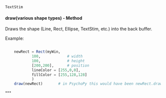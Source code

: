 ```@docs
TextStim
```


#### draw(various shape types) - Method

Draws the shape (Line, Rect, Ellipse, TextStim, etc.) into the back buffer.

Example:
```julia

	newRect = Rect(myWin, 
			100,			# width
			100, 			# height
			[200,200],		# position
			lineColor = [255,0,0], 
			fillColor = [255,128,128] 
			)
	draw(newRect) 		# in PsychoPy this would have been newRect.draw()
```
"""